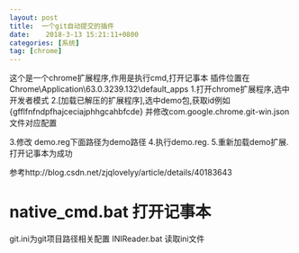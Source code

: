 ```yaml
---
layout: post
title:  一个git自动提交的插件
date:    2018-3-13 15:21:11+0800
categories: [系统] 
tag: [chrome] 
---
```


这个是一个chrome扩展程序,作用是执行cmd,打开记事本
插件位置在 Chrome\Application\63.0.3239.132\default_apps
1.打开chrome扩展程序,选中开发者模式
2.[加载已解压的扩展程序],选中demo包,获取id例如{gfflfnfndpfhajceciajphhgcahbfcde}
并修改com.google.chrome.git-win.json 文件对应配置

3.修改 demo.reg下面路径为demo路径
4.执行demo.reg.
5.重新加载demo扩展.打开记事本为成功

参考http://blog.csdn.net/zjqlovelyy/article/details/40183643

native_cmd.bat 打开记事本
======================================
git.ini为git项目路径相关配置
INIReader.bat 读取ini文件
